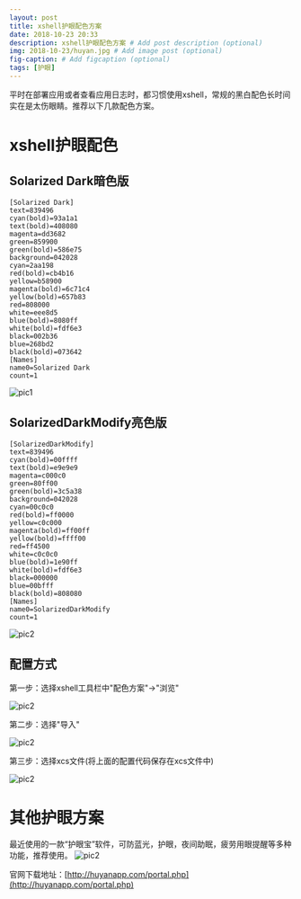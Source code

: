 ```yaml
---
layout: post
title: xshell护眼配色方案
date: 2018-10-23 20:33
description: xshell护眼配色方案 # Add post description (optional)
img: 2018-10-23/huyan.jpg # Add image post (optional)
fig-caption: # Add figcaption (optional)
tags: [护眼]
---
```



平时在部署应用或者查看应用日志时，都习惯使用xshell，常规的黑白配色长时间实在是太伤眼睛。推荐以下几款配色方案。
# xshell护眼配色

## Solarized Dark暗色版
```
[Solarized Dark]
text=839496
cyan(bold)=93a1a1
text(bold)=408080
magenta=dd3682
green=859900
green(bold)=586e75
background=042028
cyan=2aa198
red(bold)=cb4b16
yellow=b58900
magenta(bold)=6c71c4
yellow(bold)=657b83
red=808000
white=eee8d5
blue(bold)=8080ff
white(bold)=fdf6e3
black=002b36
blue=268bd2
black(bold)=073642
[Names]
name0=Solarized Dark
count=1
```

![pic1]({{site.baseurl}}/assets/img/2018-10-23/Solarized_Dark.png)

## SolarizedDarkModify亮色版
```
[SolarizedDarkModify]
text=839496
cyan(bold)=00ffff
text(bold)=e9e9e9
magenta=c000c0
green=80ff00
green(bold)=3c5a38
background=042028
cyan=00c0c0
red(bold)=ff0000
yellow=c0c000
magenta(bold)=ff00ff
yellow(bold)=ffff00
red=ff4500
white=c0c0c0
blue(bold)=1e90ff
white(bold)=fdf6e3
black=000000
blue=00bfff
black(bold)=808080
[Names]
name0=SolarizedDarkModify
count=1
```
![pic2]({{site.baseurl}}/assets/img/2018-10-23/SolarizedDarkModify.png)

## 配置方式
 第一步：选择xshell工具栏中"配色方案"->"浏览"
 
 ![pic2]({{site.baseurl}}/assets/img/2018-10-23/step1.png)
 
 第二步：选择"导入"
 
 ![pic2]({{site.baseurl}}/assets/img/2018-10-23/step2.png) 
 
 第三步：选择xcs文件(将上面的配置代码保存在xcs文件中)
 
 ![pic2]({{site.baseurl}}/assets/img/2018-10-23/step3.png)


# 其他护眼方案
最近使用的一款“护眼宝”软件，可防蓝光，护眼，夜间助眠，疲劳用眼提醒等多种功能，推荐使用。
![pic2]({{site.baseurl}}/assets/img/2018-10-23/hyb.png)

官网下载地址：[http://huyanapp.com/portal.php](http://huyanapp.com/portal.php) 


 